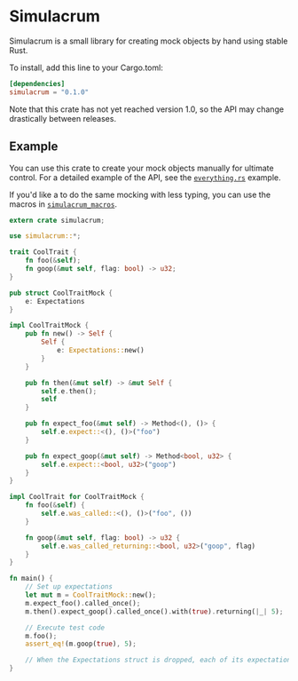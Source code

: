 Simulacrum
==================================================================

Simulacrum is a small library for creating mock objects by hand using stable Rust.

To install, add this line to your Cargo.toml:

```toml
[dependencies]
simulacrum = "0.1.0"
```

Note that this crate has not yet reached version 1.0, so the API may change drastically between releases.

## Example

You can use this crate to create your mock objects manually for ultimate control. For a
detailed example of the API, see the [`everything.rs`](https://github.com/pcsm/simulacrum/blob/master/simulacrum/examples/everything.rs) example.

If you'd like a to do the same mocking with less typing, you can use the macros in
[`simulacrum_macros`](https://github.com/pcsm/simulacrum/tree/master/simulacrum_macros).

```rust
extern crate simulacrum;

use simulacrum::*;

trait CoolTrait {
    fn foo(&self);
    fn goop(&mut self, flag: bool) -> u32;
}

pub struct CoolTraitMock {
    e: Expectations
}

impl CoolTraitMock {
    pub fn new() -> Self {
        Self {
            e: Expectations::new()
        }
    }

    pub fn then(&mut self) -> &mut Self {
        self.e.then();
        self
    }

    pub fn expect_foo(&mut self) -> Method<(), ()> {
        self.e.expect::<(), ()>("foo")
    }

    pub fn expect_goop(&mut self) -> Method<bool, u32> {
        self.e.expect::<bool, u32>("goop")
    }
}

impl CoolTrait for CoolTraitMock {
    fn foo(&self) {
        self.e.was_called::<(), ()>("foo", ())
    }

    fn goop(&mut self, flag: bool) -> u32 {
        self.e.was_called_returning::<bool, u32>("goop", flag)
    }
}

fn main() {
    // Set up expectations
    let mut m = CoolTraitMock::new();
    m.expect_foo().called_once();
    m.then().expect_goop().called_once().with(true).returning(|_| 5);

    // Execute test code
    m.foo();
    assert_eq!(m.goop(true), 5);

    // When the Expectations struct is dropped, each of its expectations will be evaluated
}

```